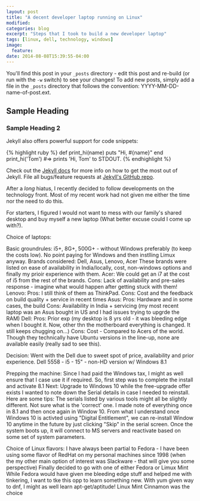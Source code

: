 ```yaml
---
layout: post
title: "A decent developer laptop running on Linux"
modified:
categories: blog
excerpt: "Steps that I took to build a new developer laptop"
tags: [linux, dell, technology, windows]
image:
  feature:
date: 2014-08-08T15:39:55-04:00
---
```


You'll find this post in your `_posts` directory - edit this post and re-build (or run with the `-w` switch) to see your changes!
To add new posts, simply add a file in the `_posts` directory that follows the convention: YYYY-MM-DD-name-of-post.ext.

## Sample Heading

### Sample Heading 2

Jekyll also offers powerful support for code snippets:

{% highlight ruby %}
def print_hi(name)
  puts "Hi, #{name}"
end
print_hi('Tom')
#=> prints 'Hi, Tom' to STDOUT.
{% endhighlight %}

Check out the [Jekyll docs][jekyll] for more info on how to get the most out of Jekyll. File all bugs/feature requests at [Jekyll's GitHub repo][jekyll-gh].

[jekyll-gh]: https://github.com/jekyll/jekyll
[jekyll]:    http://jekyllrb.com

After a *long* hiatus, I recently decided to follow developments on the technology front. Most of my recent work had not given me either the time nor the need to do this.

For starters, I figured I would not want to mess with our family's shared desktop and buy myself a new laptop (What better excuse could I come up with?).

Choice of laptops:

Basic groundrules: i5+, 8G+, 500G+ - without Windows preferably (to keep the costs low). No point paying for Windows and then instlling Limux anyway.
Brands considered: Dell, Asus, Lenovo, Acer 
These brands were listed on ease of availability in India/locally, cost, non-windows options and finally my prioir experience with them.
Acer: We could get an i7 at the cost of i5 from the rest of the brands. Cons: Lack of availability and pre-sales response - imagine what would happen after getting stuck with them!
Lenovo: Pros: I still think of them as ThinkPad. Cons: Cost and the feedback on build quality + service in recent times
Asus: Pros: Hardware and in some cases, the build Cons: Availability in India + servicing (my most recent laptop was an Asus bought in US and I had issues trying to upgrde the RAM)
Dell: Pros: Prior exp (my desktop is 8 yrs old - it was bleeding edge when I bought it. Now, other thn the motherboard everything is changed. It still keeps chugging on...)
      Cons: Cost - Compared to Acers of the world. Though they technically have Ubuntu versions in the line-up, none are available easily (really sad to see this).

Decision:
	 Went with the Dell due to sweet spot of price, availability and prior experience.
	 Dell 5558 - i5 - 15" - non-HD version w/ Windows 8.1

Prepping the machine:
	 Since I had paid the Windows tax, I might as well ensure that I case use it if required. So, first step was to complete the install and activate 8.1
	 Next: Upgrade to Windows 10 while the free-upgrade offer exists
	 I wanted to note down the Serial details in case I needed to reinstall. Here are some tips:
		 The serials listed by various tools might all be slightly different. Not sure what is the 'correct' one. I made note of everything once in 8.1 and then once again in Window 10.
		 From what I understand once Windows 10 is activted using "Digital Entitlement", we can re-install Window 10 anytime in the future by just clicking "Skip" in the serial screen. Once the system boots up, it will
   connect to MS servers and reactivate based on some set of system parameters.

Choice of Linux flavors:
	 I have always been partial to Fedora - I have been using some flavor of RedHat on my personal machines since 1998 (when the my other main option of interest was Slackware - that will give you some perspective)
	 Finally decided to go with one of either Fedora or Limux Mint 
		 While Fedora would have given me bleeding edge stuff and helped me with tinkering, I want to tke this opp to learn something new. With yum given way to dnf, I might as well learn apt-get/aptitude!
		 Linux Mint Cinnamon was the choice
